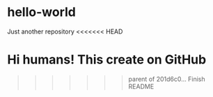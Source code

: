 # hello-world
Just another repository
<<<<<<< HEAD

Hi humans!
This create on GitHub
=======
>>>>>>> parent of 201d6c0... Finish README
